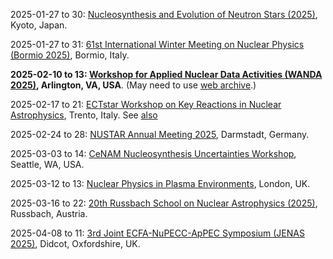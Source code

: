 2025-01-27 to 30: [Nucleosynthesis and Evolution of Neutron Stars (2025)](https://indico.yukawa.kyoto-u.ac.jp/event/46/), Kyoto, Japan.

2025-01-27 to 31: [61st International Winter Meeting on Nuclear Physics (Bormio 2025)](https://bormiomeeting.com), Bormio, Italy.

**2025-02-10 to 13: [Workshop for Applied Nuclear Data Activities (WANDA 2025)](https://conferences.lbl.gov/event/1816/), Arlington, VA, USA**. (May need to use [web archive](https://web.archive.org/web/20250306190719/https://conferences.lbl.gov/event/1816/).)

2025-02-17 to 21: [ECTstar Workshop on Key Reactions in Nuclear Astrophysics](https://indico.ectstar.eu/event/228/), Trento, Italy. See [also](https://x.com/EctTrento)

2025-02-24 to 28: [NUSTAR Annual Meeting 2025](https://indico.gsi.de/event/20773/), Darmstadt, Germany.

2025-03-03 to 14: [CeNAM Nucleosynthesis Uncertainties Workshop](https://sites.google.com/view/nucleosynthesis-uncertainties), Seattle, WA, USA.

2025-03-12 to 13: [Nuclear Physics in Plasma Environments](https://iop.eventsair.com/nppe2025/), London, UK.

2025-03-16 to 22: [20th Russbach School on Nuclear Astrophysics (2025)](https://events.hifis.net/event/1817/), Russbach, Austria.

2025-04-08 to 11: [3rd Joint ECFA-NuPECC-ApPEC Symposium (JENAS 2025)](https://indico.global/event/5574/), Didcot, Oxfordshire, UK.

